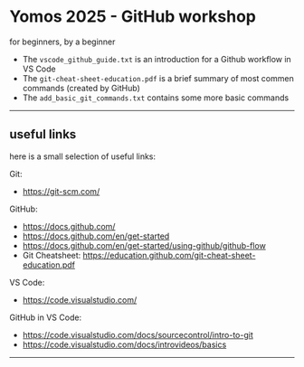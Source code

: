 # Yomos 2025 - GitHub workshop
for beginners, by a beginner
 
* The `vscode_github_guide.txt` is an introduction for a Github workflow in VS Code
* The `git-cheat-sheet-education.pdf` is a brief summary of most commen commands (created by GitHub)
* The `add_basic_git_commands.txt` contains some more basic commands 
---

## useful links
here is a small selection of useful links:

Git:
* https://git-scm.com/ 

GitHub:
* https://docs.github.com/
* https://docs.github.com/en/get-started
* https://docs.github.com/en/get-started/using-github/github-flow
* Git Cheatsheet: https://education.github.com/git-cheat-sheet-education.pdf

VS Code:
* https://code.visualstudio.com/

GitHub in VS Code:
* https://code.visualstudio.com/docs/sourcecontrol/intro-to-git
* https://code.visualstudio.com/docs/introvideos/basics

---
